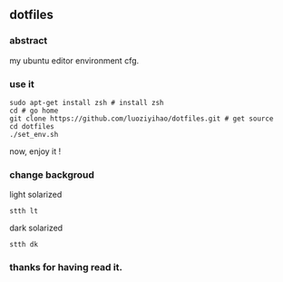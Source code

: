 ## dotfiles

### abstract

my ubuntu editor environment cfg.

### use it

```
sudo apt-get install zsh # install zsh
cd # go home
git clone https://github.com/luoziyihao/dotfiles.git # get source
cd dotfiles
./set_env.sh
```
now, enjoy it !

### change backgroud

light solarized
```
stth lt 
```

dark solarized
```
stth dk 
```
### thanks for having read it.
